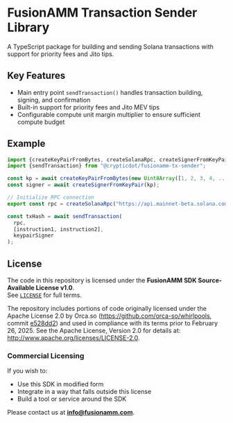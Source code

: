 # FusionAMM Transaction Sender Library

A TypeScript package for building and sending Solana transactions with support for priority fees and Jito
tips.

## Key Features

- Main entry point `sendTransaction()` handles transaction building, signing, and confirmation
- Built-in support for priority fees and Jito MEV tips
- Configurable compute unit margin multiplier to ensure sufficient compute budget

## Example

```ts
import {createKeyPairFromBytes, createSolanaRpc, createSignerFromKeyPair} from "@solana/kit";
import {sendTransaction} from "@crypticdot/fusionamm-tx-sender";

const kp = await createKeyPairFromBytes(new Uint8Array([1, 2, 3, 4, ...]));
const signer = await createSignerFromKeyPair(kp);

// Initialize RPC connection
export const rpc = createSolanaRpc("https://api.mainnet-beta.solana.com");

const txHash = await sendTransaction(
  rpc,
  [instruction1, instruction2],
  keypairSigner
);
```

## License

The code in this repository is licensed under the **FusionAMM SDK Source-Available License v1.0**.  
See [`LICENSE`](LICENSE) for full terms.

The repository includes portions of code originally licensed under the Apache License 2.0 by Orca.so
(https://github.com/orca-so/whirlpools,
commit [e528dd2](https://github.com/orca-so/whirlpools/tree/e528dd23bb41571f92cfdb49a2f15d4fa0b01bec)) and used in
compliance with its terms prior to February 26, 2025.
See the Apache License, Version 2.0 for details at: http://www.apache.org/licenses/LICENSE-2.0.

### Commercial Licensing

If you wish to:

- Use this SDK in modified form
- Integrate in a way that falls outside this license
- Build a tool or service around the SDK

Please contact us at **[info@fusionamm.com](mailto:info@fusionamm.com)**.